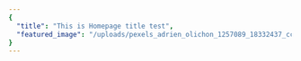 ```yaml
---
{
  "title": "This is Homepage title test",
  "featured_image": "/uploads/pexels_adrien_olichon_1257089_18332437_cc664653a1.jpg"
}
---
```

        